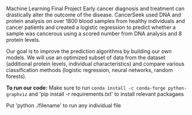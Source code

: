 Machine Learning Final Project
Early cancer diagnosis and treatment can drastically alter the outcome of the disease. CancerSeek used DNA and protein analysis on over 1800 blood samples from healthy individuals and cancer patients and created a logistic regression to predict whether a sample was cancerous using a scored number from DNA analysis and 8 protein levels.

Our goal is to improve the prediction algorithms by building our own models. We will use an optimized subset of data from the dataset (additional protein levels, individual characteristics) and compare various classification methods (logistic regression, neural networks, random forests).

**To run our code:**
Make sure to run `conda install -c conda-forge python-graphviz` and 'pip install -r requirements.txt' to install relevant packagaes

Put 'python ./filename' to run any individual file
